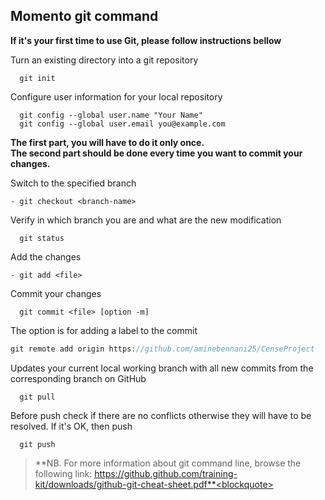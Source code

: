 ## Momento git command

**If it's your first time to use Git, please follow instructions bellow**

Turn an existing directory into a git repository
```shell
  git init
```

Configure user information for your local repository
```shell
  git config --global user.name "Your Name"
  git config --global user.email you@example.com
```

**The first part, you will have to do it only once.**<br>
**The second part should be done every time you want to commit your changes.**

Switch to the specified branch
```shell
- git checkout <branch-name>
```
Verify in which branch you are and what are the new modification
```shell
  git status
```
Add the changes
```shell
- git add <file>
 ```
Commit your changes
```shell
  git commit <file> [option -m]
```
The option is for adding a label to the commit 
  
```php
git remote add origin https://github.com/aminebennani25/CenseProject
```
Updates your current local working branch with all new commits from the corresponding branch on GitHub
```shell
  git pull
```
Before push check if there are no conflicts otherwise they will have to be resolved. If it's OK, then push
```shell
  git push 
```

>**NB. For more information about git command line, browse the following link: https://github.github.com/training-kit/downloads/github-git-cheat-sheet.pdf**<blockquote>
